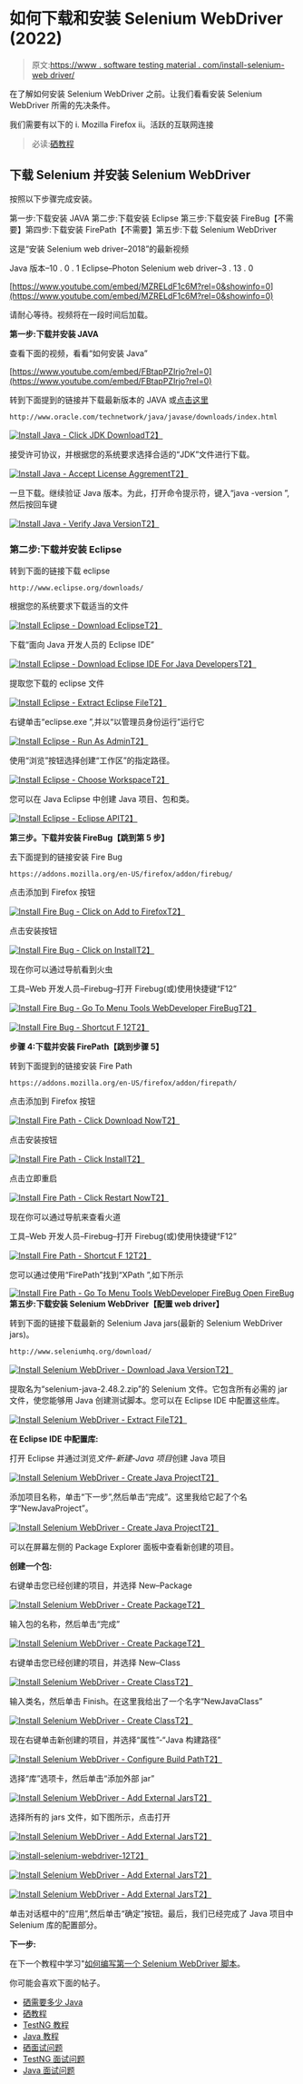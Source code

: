 # 如何下载和安装 Selenium WebDriver (2022)

> 原文:[https://www . software testing material . com/install-selenium-web driver/](https://www.softwaretestingmaterial.com/install-selenium-webdriver/)

在了解如何安装 Selenium WebDriver 之前。让我们看看安装 Selenium WebDriver 所需的先决条件。

我们需要有以下的
i. Mozilla Firefox
ii。活跃的互联网连接

> 必读:[硒教程](https://www.softwaretestingmaterial.com/selenium-tutorial/)

## **下载 Selenium 并安装 Selenium WebDriver**

按照以下步骤完成安装。

第一步:下载安装 JAVA
第二步:下载安装 Eclipse
第三步:下载安装 FireBug【不需要】第四步:下载安装 FirePath【不需要】第五步:下载 Selenium WebDriver

这是“安装 Selenium web driver–2018”的最新视频

Java 版本–10 . 0 . 1
Eclipse–Photon
Selenium web driver–3 . 13 . 0

[https://www.youtube.com/embed/MZRELdF1c6M?rel=0&showinfo=0](https://www.youtube.com/embed/MZRELdF1c6M?rel=0&showinfo=0)

请耐心等待。视频将在一段时间后加载。

**第一步:下载并安装 JAVA**

查看下面的视频，看看“如何安装 Java”

[https://www.youtube.com/embed/FBtapPZIrjo?rel=0](https://www.youtube.com/embed/FBtapPZIrjo?rel=0)

转到下面提到的链接并下载最新版本的 JAVA 或[点击这里](https://www.oracle.com/technetwork/java/javase/downloads/index.html)

```
http://www.oracle.com/technetwork/java/javase/downloads/index.html
```

[![Install Java - Click JDK Download](img/918172fa7602478dbd94ed766a1a8bd3.png "Install Java - Click JDK Download")T2】](https://www.softwaretestingmaterial.com/wp-content/uploads/2016/05/install-java-1.png)

接受许可协议，并根据您的系统要求选择合适的“JDK”文件进行下载。

[![Install Java - Accept License Aggrement](img/947b022656429583f60d928c2afaacdb.png "Install Java - Accept License Aggrement")T2】](https://www.softwaretestingmaterial.com/wp-content/uploads/2016/05/install-java-2.png)

一旦下载。继续验证 Java 版本。为此，打开命令提示符，键入“java -version ”,然后按回车键

[![Install Java - Verify Java Version](img/c28721a64a1e44745e9151ab7da4b47a.png "Install Java - Verify Java Version")T2】](https://www.softwaretestingmaterial.com/wp-content/uploads/2016/05/verifying-java-version.png)

### **第二步:下载并安装 Eclipse**

转到下面的链接下载 eclipse

```
http://www.eclipse.org/downloads/
```

根据您的系统要求下载适当的文件

[![Install Eclipse - Download Eclipse](img/a2b9060595b467d9b88f39aea746542b.png "Install Eclipse - Download Eclipse")T2】](https://www.softwaretestingmaterial.com/wp-content/uploads/2016/05/install-eclipse-1.png)

下载“面向 Java 开发人员的 Eclipse IDE”

[![Install Eclipse - Download Eclipse IDE For Java Developers](img/980c4a45871fc663c1ef61b84950c873.png "Install Eclipse - Download Eclipse IDE For Java Developers")T2】](https://www.softwaretestingmaterial.com/wp-content/uploads/2016/05/install-eclipse-2.png)

提取您下载的 eclipse 文件

[![Install Eclipse - Extract Eclipse File](img/be8a835c32259117cc7d4576ed5e0c97.png "Install Eclipse - Extract Eclipse File")T2】](https://www.softwaretestingmaterial.com/wp-content/uploads/2016/05/install-eclipse-3.png)

右键单击“eclipse.exe ”,并以“以管理员身份运行”运行它

[![Install Eclipse - Run As Admin](img/a7604fbcfe039d67b208f4cdabd84c02.png "Install Eclipse - Run As Admin")T2】](https://www.softwaretestingmaterial.com/wp-content/uploads/2016/05/install-eclipse-4.png)

使用“浏览”按钮选择创建“工作区”的指定路径。

[![Install Eclipse - Choose Workspace](img/a378d4b0bcc28feb21bd28dcd1dfa11a.png "Install Eclipse - Choose Workspace")T2】](https://www.softwaretestingmaterial.com/wp-content/uploads/2016/05/install-eclipse-5.png)

您可以在 Java Eclipse 中创建 Java 项目、包和类。

[![Install Eclipse - Eclipse API](img/8338b3f32e5cabfc03037a7784c8ee45.png "Install Eclipse - Eclipse API")T2】](https://www.softwaretestingmaterial.com/wp-content/uploads/2016/05/install-eclipse-6.png)

**第三步。下载并安装 FireBug【跳到第 5 步】**

去下面提到的链接安装 Fire Bug

```
https://addons.mozilla.org/en-US/firefox/addon/firebug/
```

点击添加到 Firefox 按钮

[![Install Fire Bug - Click on Add to Firefox](img/71b5ecf071a776c88caad5e48419ab07.png "Install Fire Bug - Click on Add to Firefox")T2】](https://www.softwaretestingmaterial.com/wp-content/uploads/2016/05/install-firebug-1.png)

点击安装按钮

[![Install Fire Bug - Click on Install](img/99e284b59993dcd10e9825b7853c2bbe.png "Install Fire Bug - Click on Install")T2】](https://www.softwaretestingmaterial.com/wp-content/uploads/2016/05/install-firebug-2.png)

现在你可以通过导航看到火虫

工具–Web 开发人员–Firebug–打开 Firebug(或)使用快捷键“F12”

[![Install Fire Bug - Go To Menu Tools WebDeveloper FireBug](img/90c5c5585907ff9f9806fbeaf3e6faec.png "Install Fire Bug - Go To Menu Tools WebDeveloper FireBug")T2】](https://www.softwaretestingmaterial.com/wp-content/uploads/2016/05/install-firebug-3.png)

[![Install Fire Bug - Shortcut F 12](img/c0de9f9322ca436ad50bbab71b6da386.png "Install Fire Bug - Shortcut F 12")T2】](https://www.softwaretestingmaterial.com/wp-content/uploads/2016/05/install-firebug-4.png)

**步骤 4:下载并安装 FirePath【跳到步骤 5】**

转到下面提到的链接安装 Fire Path

```
https://addons.mozilla.org/en-US/firefox/addon/firepath/
```

点击添加到 Firefox 按钮

[![Install Fire Path - Click Download Now](img/f761bd2d8289a1f134d5dabf6724ddb7.png "Install Fire Path - Click Download Now")T2】](https://www.softwaretestingmaterial.com/wp-content/uploads/2016/05/install-firepath-1.png)

点击安装按钮

[![Install Fire Path - Click Install](img/2851559cf7163cad555cfcbcc2bd5f47.png "Install Fire Path - Click Install")T2】](https://www.softwaretestingmaterial.com/wp-content/uploads/2016/05/install-firepath-2.png)

点击立即重启

[![Install Fire Path - Click Restart Now](img/10479da154a986d69eccbafb73693944.png "Install Fire Path - Click Restart Now")T2】](https://www.softwaretestingmaterial.com/wp-content/uploads/2016/05/install-firepath-3.png)

现在你可以通过导航来查看火道

工具–Web 开发人员–Firebug–打开 Firebug(或)使用快捷键“F12”

[![Install Fire Path - Shortcut F 12](img/90c5c5585907ff9f9806fbeaf3e6faec.png "Install Fire Path - Shortcut F 12")T2】](https://www.softwaretestingmaterial.com/wp-content/uploads/2016/05/install-firepath-4.png)

您可以通过使用“FirePath”找到“XPath ”,如下所示

[![Install Fire Path - Go To Menu Tools WebDeveloper FireBug Open FireBug](img/2c88db1f456f03d8c25c19c078bee22b.png "Install Fire Path - Go To Menu Tools WebDeveloper FireBug Open FireBug")](https://www.softwaretestingmaterial.com/wp-content/uploads/2016/05/install-firepath-5.png) 
**第五步:下载安装 Selenium WebDriver【配置 web driver】**

转到下面的链接下载最新的 Selenium Java jars(最新的 Selenium WebDriver jars)。

```
http://www.seleniumhq.org/download/
```

[![Install Selenium WebDriver - Download Java Version](img/2645822c40c4874d067d7a28a0e5972c.png "Install Selenium WebDriver - Download Java Version")T2】](https://www.softwaretestingmaterial.com/wp-content/uploads/2016/05/install-selenium-webdriver-1.png)

提取名为“selenium-java-2.48.2.zip”的 Selenium 文件。它包含所有必需的 jar 文件，使您能够用 Java 创建测试脚本。您可以在 Eclipse IDE 中配置这些库。

[![Install Selenium WebDriver - Extract File](img/0b37f655bb41605635e55198f441cedc.png "Install Selenium WebDriver - Extract File")T2】](https://www.softwaretestingmaterial.com/wp-content/uploads/2016/05/install-selenium-webdriver-2.png)

**在 Eclipse IDE 中配置库:**

打开 Eclipse 并通过浏览*文件-新建-Java 项目*创建 Java 项目

[![Install Selenium WebDriver - Create Java Project](img/4c52233dedd50c347d37f3a34a97a03b.png "Install Selenium WebDriver - Create Java Project")T2】](https://www.softwaretestingmaterial.com/wp-content/uploads/2016/05/install-selenium-webdriver-3.png)

添加项目名称，单击“下一步”,然后单击“完成”。这里我给它起了个名字“NewJavaProject”。

[![Install Selenium WebDriver - Create Java Project](img/0066a8b16e54241562988293184ae40f.png "Install Selenium WebDriver - Create Java Project")T2】](https://www.softwaretestingmaterial.com/wp-content/uploads/2016/05/install-selenium-webdriver-4.png)

可以在屏幕左侧的 Package Explorer 面板中查看新创建的项目。

**创建一个包:**

右键单击您已经创建的项目，并选择 New–Package

[![Install Selenium WebDriver - Create Package](img/c50a9908394aaffd6a6e6d9a48e4de07.png "Install Selenium WebDriver - Create Package")T2】](https://www.softwaretestingmaterial.com/wp-content/uploads/2016/05/install-selenium-webdriver-5.png)

输入包的名称，然后单击“完成”

[![Install Selenium WebDriver - Create Package](img/ecc4dab0f4fb35ff24c7d84bc54000c0.png "Install Selenium WebDriver - Create Package")T2】](https://www.softwaretestingmaterial.com/wp-content/uploads/2016/05/install-selenium-webdriver-6.png)

右键单击您已经创建的项目，并选择 New–Class

[![Install Selenium WebDriver - Create Class](img/bb7ed94029817f6aaa8472d220e86e01.png "Install Selenium WebDriver - Create Class")T2】](https://www.softwaretestingmaterial.com/wp-content/uploads/2016/05/install-selenium-webdriver-7.png)

输入类名，然后单击 Finish。在这里我给出了一个名字“NewJavaClass”

[![Install Selenium WebDriver - Create Class](img/7ceb2df1fa4c91287d42256632a34ae7.png "Install Selenium WebDriver - Create Class")T2】](https://www.softwaretestingmaterial.com/wp-content/uploads/2016/05/install-selenium-webdriver-8.png)

现在右键单击新创建的项目，并选择“属性”-“Java 构建路径”

[![Install Selenium WebDriver - Configure Build Path](img/0681c683b8d28fc00c39d5b4862ca131.png "Install Selenium WebDriver - Configure Build Path")T2】](https://www.softwaretestingmaterial.com/wp-content/uploads/2016/05/install-selenium-webdriver-9.png)

选择“库”选项卡，然后单击“添加外部 jar”

[![Install Selenium WebDriver - Add External Jars](img/ba38bad39597cf895d7292c2dda41d0e.png "Install Selenium WebDriver - Add External Jars")T2】](https://www.softwaretestingmaterial.com/wp-content/uploads/2016/05/install-selenium-webdriver-10.png)

选择所有的 jars 文件，如下图所示，点击打开

[![Install Selenium WebDriver - Add External Jars](img/9ce4ee1d111ebdc014d05c4c0c74ab6d.png "Install Selenium WebDriver - Add External Jars")T2】](https://www.softwaretestingmaterial.com/wp-content/uploads/2016/05/install-selenium-webdriver-11.png)

[![install-selenium-webdriver-12](img/efa09317abf8d8b97321d750a518a214.png "Install Selenium WebDriver - Add External Jars")T2】](https://www.softwaretestingmaterial.com/wp-content/uploads/2016/05/install-selenium-webdriver-12.png)

[![Install Selenium WebDriver - Add External Jars](img/c692fa46b4dd3a9f15c639783721d31c.png "Install Selenium WebDriver - Add External Jars")T2】](https://www.softwaretestingmaterial.com/wp-content/uploads/2016/05/install-selenium-webdriver-13.png)

[![Install Selenium WebDriver - Add External Jars](img/0eee2ba7b8560a4e637fcbb894d29a33.png "Install Selenium WebDriver - Add External Jars")T2】](https://www.softwaretestingmaterial.com/wp-content/uploads/2016/05/install-selenium-webdriver-14.png)

单击对话框中的“应用”,然后单击“确定”按钮。最后，我们已经完成了 Java 项目中 Selenium 库的配置部分。

**下一步:**

在下一个教程中学习"[如何编写第一个 Selenium WebDriver 脚本](https://www.softwaretestingmaterial.com/first-selenium-webdriver-script/)。

你可能会喜欢下面的帖子。

*   [硒需要多少 Java](https://www.softwaretestingmaterial.com/how-much-java-is-required-for-selenium/)
*   [硒教程](https://www.softwaretestingmaterial.com/selenium-tutorial/)
*   [TestNG 教程](https://www.softwaretestingmaterial.com/testng-tutorial/)
*   [Java 教程](https://www.softwaretestingmaterial.com/java-tutorial/)
*   [硒面试问题](https://www.softwaretestingmaterial.com/selenium-interview-questions/)
*   [TestNG 面试问题](https://www.softwaretestingmaterial.com/testng-interview-questions/)
*   [Java 面试问题](https://www.softwaretestingmaterial.com/java-interview-questions/)